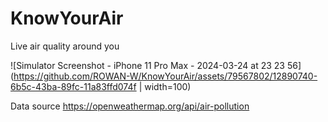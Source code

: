 # KnowYourAir
Live air quality around you

![Simulator Screenshot - iPhone 11 Pro Max - 2024-03-24 at 23 23 56](https://github.com/ROWAN-W/KnowYourAir/assets/79567802/12890740-6b5c-43ba-89fc-11a83ffd074f | width=100)

Data source https://openweathermap.org/api/air-pollution
